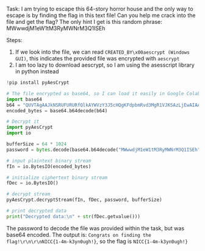 Task:
I am trying to escape this 64-story horror house and the only way to escape is by finding the flag in this text file! Can you help me crack into the file and get the flag? The only hint I get is this random phrase: MWwwdjM1eW1tM3RyMWNrM3Q1ISEh

Steps:
1. If we look into the file, we can read `CREATED_BY\x00aescrypt (Windows GUI)`, this indicates the provided file was encrypted with `aescrypt`
2. I am too lazy to download aescrypt, so I am using the asesscript library in python instead
```python
!pip install pyAesCrypt

# The file encrypted as base64, so I can load it easily in Google Colab
import base64
b64 = "QUVTAgAAJkNSRUFURURfQlkAYWVzY3J5cHQgKFdpbmRvd3MgR1VJKSAzLjEwAIAAAAAAAAAAAAAAAAAAAAAAAAAAAAAAAAAAAAAAAAAAAAAAAAAAAAAAAAAAAAAAAAAAAAAAAAAAAAAAAAAAAAAAAAAAAAAAAAAAAAAAAAAAAAAAAAAAAAAAAAAAAAAAAAAAAAAAAAAAAAAAAAAAAAAAAAAAAAAAAAAAAAAAAAAAAAAAfbvcn19wcNePjAXHD+7ExoKYirwZ/Vy4hZNQzZ34HWYjoNA4FH9GuAFjWmHy90YfFLB1GLH/sHrbDKXb8laBdvnvQ/y8qYAvUfdeYnAOjGl0OT8MDqLWBS/dWpw6J+jvdTHyD5QMZVho4fQyFhVn1CeNSorMejIg1Xd7AkQl2PTYSnsp72mpFEyoC2+hkGcFjzBCki0g2g2Q1TlNpIK1QAUDbOt6JuUkYQHDbhU/+vEmvDexoAjceq/SCWKHi288BQ=="
encoded_bytes = base64.b64decode(b64)

# Decrypt it
import pyAesCrypt
import io

bufferSize = 64 * 1024
password = bytes.decode(base64.b64decode("MWwwdjM1eW1tM3RyMWNrM3Q1ISEh"))

# input plaintext binary stream
fIn = io.BytesIO(encoded_bytes)

# initialize ciphertext binary stream
fDec = io.BytesIO()

# decrypt stream
pyAesCrypt.decryptStream(fIn, fDec, password, bufferSize)

# print decrypted data
print("Decrypted data:\n" + str(fDec.getvalue()))
```

The password to decode the file was provided within the task, but was base64 encoded. The output is:
`Congrats on finding the flag!\r\n\r\nNICC{1-4m-k3yn0ugh!}`, so the flag is `NICC{1-4m-k3yn0ugh!}`
